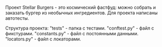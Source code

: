 Проект Stellar Burgers - это космический фастфуд: можно собрать и заказать бургер из необычных ингредиентов.
Для проекта написаны автотесты.

Структура проекта:
"tests" - папка с тестами.
"conftest.py" - файл с фикстурами.
"constants.py" - файл с постоянными данными.
"locators.py" - файл с локаторами.